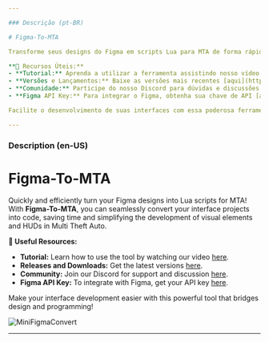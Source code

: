 ```yaml
---

### Descrição (pt-BR)

# Figma-To-MTA

Transforme seus designs do Figma em scripts Lua para MTA de forma rápida e eficiente! Com o **Figma-To-MTA**, você pode converter seus projetos de interface em código de maneira simples, economizando tempo e facilitando o desenvolvimento de interfaces visuais e HUDs no Multi Theft Auto.

**🔗 Recursos Úteis:**
- **Tutorial:** Aprenda a utilizar a ferramenta assistindo nosso vídeo [aqui](https://www.youtube.com/watch?v=U5kB5g0X3TM).
- **Versões e Lançamentos:** Baixe as versões mais recentes [aqui](https://github.com/SrTermaxTeam/FigmaConvert/releases).
- **Comunidade:** Participe do nosso Discord para dúvidas e discussões [aqui](https://discord.gg/rNAXhxN3hN).
- **Figma API Key:** Para integrar o Figma, obtenha sua chave de API [aqui](https://www.figma.com/developers/api#access-tokens).

Facilite o desenvolvimento de suas interfaces com essa poderosa ferramenta que conecta o mundo do design com a programação!

---
```


### Description (en-US)

# Figma-To-MTA

Quickly and efficiently turn your Figma designs into Lua scripts for MTA! With **Figma-To-MTA**, you can seamlessly convert your interface projects into code, saving time and simplifying the development of visual elements and HUDs in Multi Theft Auto.

**🔗 Useful Resources:**
- **Tutorial:** Learn how to use the tool by watching our video [here](https://www.youtube.com/watch?v=U5kB5g0X3TM).
- **Releases and Downloads:** Get the latest versions [here](https://github.com/SrTermaxTeam/FigmaConvert/releases).
- **Community:** Join our Discord for support and discussion [here](https://discord.gg/rNAXhxN3hN).
- **Figma API Key:** To integrate with Figma, get your API key [here](https://www.figma.com/developers/api#access-tokens).

Make your interface development easier with this powerful tool that bridges design and programming!

![MiniFigmaConvert](https://github.com/user-attachments/assets/d0a05534-0ec6-4510-901a-5df09aaca87b)


---
